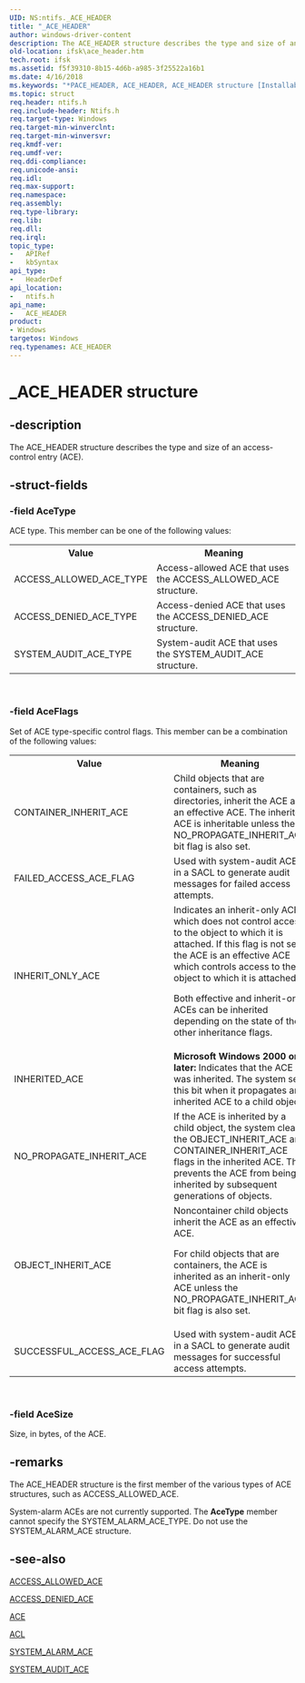 ```yaml
---
UID: NS:ntifs._ACE_HEADER
title: "_ACE_HEADER"
author: windows-driver-content
description: The ACE_HEADER structure describes the type and size of an access-control entry (ACE).
old-location: ifsk\ace_header.htm
tech.root: ifsk
ms.assetid: f5f39310-8b15-4d6b-a985-3f25522a16b1
ms.date: 4/16/2018
ms.keywords: "*PACE_HEADER, ACE_HEADER, ACE_HEADER structure [Installable File System Drivers], PACE_HEADER, PACE_HEADER structure pointer [Installable File System Drivers], _ACE_HEADER, ifsk.ace_header, ntifs/ACE_HEADER, ntifs/PACE_HEADER, securitystructures_a5aba00b-54fc-4356-9dc8-bf3d5dbe7f78.xml"
ms.topic: struct
req.header: ntifs.h
req.include-header: Ntifs.h
req.target-type: Windows
req.target-min-winverclnt: 
req.target-min-winversvr: 
req.kmdf-ver: 
req.umdf-ver: 
req.ddi-compliance: 
req.unicode-ansi: 
req.idl: 
req.max-support: 
req.namespace: 
req.assembly: 
req.type-library: 
req.lib: 
req.dll: 
req.irql: 
topic_type:
-	APIRef
-	kbSyntax
api_type:
-	HeaderDef
api_location:
-	ntifs.h
api_name:
-	ACE_HEADER
product:
- Windows
targetos: Windows
req.typenames: ACE_HEADER
---
```


# _ACE_HEADER structure


## -description


The ACE_HEADER structure describes the type and size of an access-control entry (ACE). 


## -struct-fields




### -field AceType

ACE type. This member can be one of the following values: 

<table>
<tr>
<th>Value</th>
<th>Meaning</th>
</tr>
<tr>
<td>
ACCESS_ALLOWED_ACE_TYPE

</td>
<td>
Access-allowed ACE that uses the ACCESS_ALLOWED_ACE structure.

</td>
</tr>
<tr>
<td>
ACCESS_DENIED_ACE_TYPE

</td>
<td>
Access-denied ACE that uses the ACCESS_DENIED_ACE structure.

</td>
</tr>
<tr>
<td>
SYSTEM_AUDIT_ACE_TYPE

</td>
<td>
System-audit ACE that uses the SYSTEM_AUDIT_ACE structure.

</td>
</tr>
</table>
 


### -field AceFlags

Set of ACE type-specific control flags. This member can be a combination of the following values: 

<table>
<tr>
<th>Value</th>
<th>Meaning</th>
</tr>
<tr>
<td>
CONTAINER_INHERIT_ACE

</td>
<td>
Child objects that are containers, such as directories, inherit the ACE as an effective ACE. The inherited ACE is inheritable unless the NO_PROPAGATE_INHERIT_ACE bit flag is also set. 

</td>
</tr>
<tr>
<td>
FAILED_ACCESS_ACE_FLAG

</td>
<td>
Used with system-audit ACEs in a SACL to generate audit messages for failed access attempts.

</td>
</tr>
<tr>
<td>
INHERIT_ONLY_ACE

</td>
<td>
Indicates an inherit-only ACE which does not control access to the object to which it is attached. If this flag is not set, the ACE is an effective ACE which controls access to the object to which it is attached. 

Both effective and inherit-only ACEs can be inherited depending on the state of the other inheritance flags. 

</td>
</tr>
<tr>
<td>
INHERITED_ACE

</td>
<td>
<b>Microsoft Windows 2000 or later: </b>Indicates that the ACE was inherited. The system sets this bit when it propagates an inherited ACE to a child object. 

</td>
</tr>
<tr>
<td>
NO_PROPAGATE_INHERIT_ACE

</td>
<td>
If the ACE is inherited by a child object, the system clears the OBJECT_INHERIT_ACE and CONTAINER_INHERIT_ACE flags in the inherited ACE. This prevents the ACE from being inherited by subsequent generations of objects. 

</td>
</tr>
<tr>
<td>
OBJECT_INHERIT_ACE

</td>
<td>
Noncontainer child objects inherit the ACE as an effective ACE. 

For child objects that are containers, the ACE is inherited as an inherit-only ACE unless the NO_PROPAGATE_INHERIT_ACE bit flag is also set.

</td>
</tr>
<tr>
<td>
SUCCESSFUL_ACCESS_ACE_FLAG

</td>
<td>
Used with system-audit ACEs in a SACL to generate audit messages for successful access attempts. 

</td>
</tr>
</table>
 


### -field AceSize

Size, in bytes, of the ACE. 


## -remarks



The ACE_HEADER structure is the first member of the various types of ACE structures, such as ACCESS_ALLOWED_ACE. 

System-alarm ACEs are not currently supported. The <b>AceType</b> member cannot specify the SYSTEM_ALARM_ACE_TYPE. Do not use the SYSTEM_ALARM_ACE structure. 




## -see-also




<a href="https://msdn.microsoft.com/library/windows/hardware/ff538796">ACCESS_ALLOWED_ACE</a>



<a href="https://msdn.microsoft.com/library/windows/hardware/ff538831">ACCESS_DENIED_ACE</a>



<a href="https://msdn.microsoft.com/library/windows/hardware/ff538844">ACE</a>



<a href="https://msdn.microsoft.com/library/windows/hardware/ff538866">ACL</a>



<a href="https://msdn.microsoft.com/library/windows/hardware/ff556769">SYSTEM_ALARM_ACE</a>



<a href="https://msdn.microsoft.com/library/windows/hardware/ff556771">SYSTEM_AUDIT_ACE</a>
 

 

